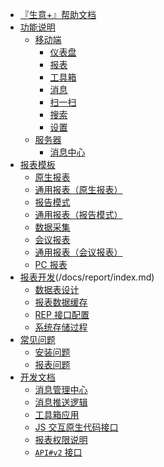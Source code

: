 * [『生意+』帮助文档](README.md)
* [功能说明](/docs/modules/index.md)
    * [移动端]()
        * [仪表盘](/docs/modules/dashboard.md)
        * [报表](/docs/modules/analyse.md)
        * [工具箱](/docs/modules/toolbox.md)
        * [消息](/docs/modules/message.md)
        * [扫一扫](/docs/modules/scan-sku.md)
        * [搜索](/docs/modules/search.md)
        * [设置](/docs/modules/setting.md)
    * [服务器]()
        * [消息中心](/docs/developer/message-center.md)
* [报表模板](/docs/templates/index.md)
    * [原生报表](/docs/templates/template_v1.md)
    * [通用报表（原生报表）](/docs/templates/template_v10.md)
    * [报告模式](/docs/templates/template_v2.md)
    * [通用报表（报告模式）](/docs/templates/template_v4.md)
    * [数据采集](/docs/templates/template_v9.md)
    * [会议报表](/docs/templates/template_v11.md)
    * [通用报表（会议报表）](/docs/templates/template_v12.md)
    * [PC 报表](/docs/templates/template_v13.md)
* [报表开发]()(/docs/report/index.md)
    * [数据表设计](/docs/report/report_data_design.md)
    * [报表数据缓存](/docs/report/report_data_cache.md)
    * [REP 接口配置](/docs/report/REP_api_usage.md)
    * [系统存储过程](/docs/report/procedures.sql.md)
* [常见问题]()
    * [安装问题](/docs/FAQ/faq.md)
    * [报表问题](/docs/FAQ/module-report.md)
* [开发文档]()
    * [消息管理中心](/docs/developer/push-message.md)
    * [消息推送逻辑](/docs/developer/push-message.md)
    * [工具箱应用](/docs/developer/module-app.md)
    * [JS 交互原生代码接口](/docs/developer/js-native-bridge.md)
    * [报表权限说明](/docs/developer/report-privileges.md)
    * [`API#v2` 接口](/docs/developer/api_v2.md)

